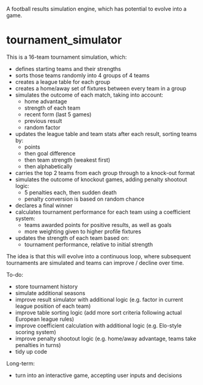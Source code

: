 A football results simulation engine, which has potential to evolve into a game.

# tournament_simulator
This is a 16-team tournament simulation, which:
* defines starting teams and their strengths
* sorts those teams randomly into 4 groups of 4 teams
* creates a league table for each group
* creates a home/away set of fixtures between every team in a group
* simulates the outcome of each match, taking into account:
  * home advantage
  * strength of each team
  * recent form (last 5 games)
  * previous result
  * random factor
* updates the league table and team stats after each result, sorting teams by:
  * points
  * then goal difference
  * then team strength (weakest first)
  * then alphabetically
* carries the top 2 teams from each group through to a knock-out format
* simulates the outcome of knockout games, adding penalty shootout logic:
  * 5 penalties each, then sudden death
  * penalty conversion is based on random chance
* declares a final winner
* calculates tournament performance for each team using a coefficient system:
  * teams awarded points for positive results, as well as goals
  * more weighting given to higher profile fixtures
* updates the strength of each team based on:
  * tournament performance, relative to initial strength

The idea is that this will evolve into a continuous loop, where subsequent tournaments are simulated and teams can improve / decline over time.

To-do:
* store tournament history
* simulate additional seasons
* improve result simulator with additional logic (e.g. factor in current league position of each team)
* improve table sorting logic (add more sort criteria following actual European league rules)
* improve coefficient calculation with additional logic (e.g. Elo-style scoring system)
* improve penalty shootout logic (e.g. home/away advantage, teams take penalties in turns)
* tidy up code

Long-term:
* turn into an interactive game, accepting user inputs and decisions
